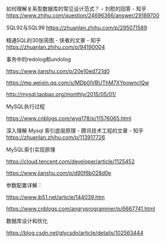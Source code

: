 

如何理解关系型数据库的常见设计范式？ - 刘慰的回答 - 知乎 https://www.zhihu.com/question/24696366/answer/29189700

SQL92与SQL99 https://zhuanlan.zhihu.com/p/295071589

精通SQL的30张简图 - 侠者的文章 - 知乎 https://zhuanlan.zhihu.com/p/94190004



事务中的redolog和undolog 

https://www.jianshu.com/p/20e10ed721d0

https://mp.weixin.qq.com/s/MDb0IVBUThM7XYpownclQw

http://mysql.taobao.org/monthly/2015/05/01/





MySQL执行过程

https://www.cnblogs.com/wyq178/p/11576065.html



深入理解 Mysql 索引底层原理 - 腾讯技术工程的文章 - 知乎 https://zhuanlan.zhihu.com/p/113917726

MySQL索引实现原理 

https://cloud.tencent.com/developer/article/1125452

https://www.jianshu.com/p/d90f6b028d0e



参数配置详解：

https://www.jb51.net/article/144039.htm

https://www.cnblogs.com/angryprogrammer/p/6667741.html



数据库设计和优化

https://blog.csdn.net/glycsdn/article/details/102563444

